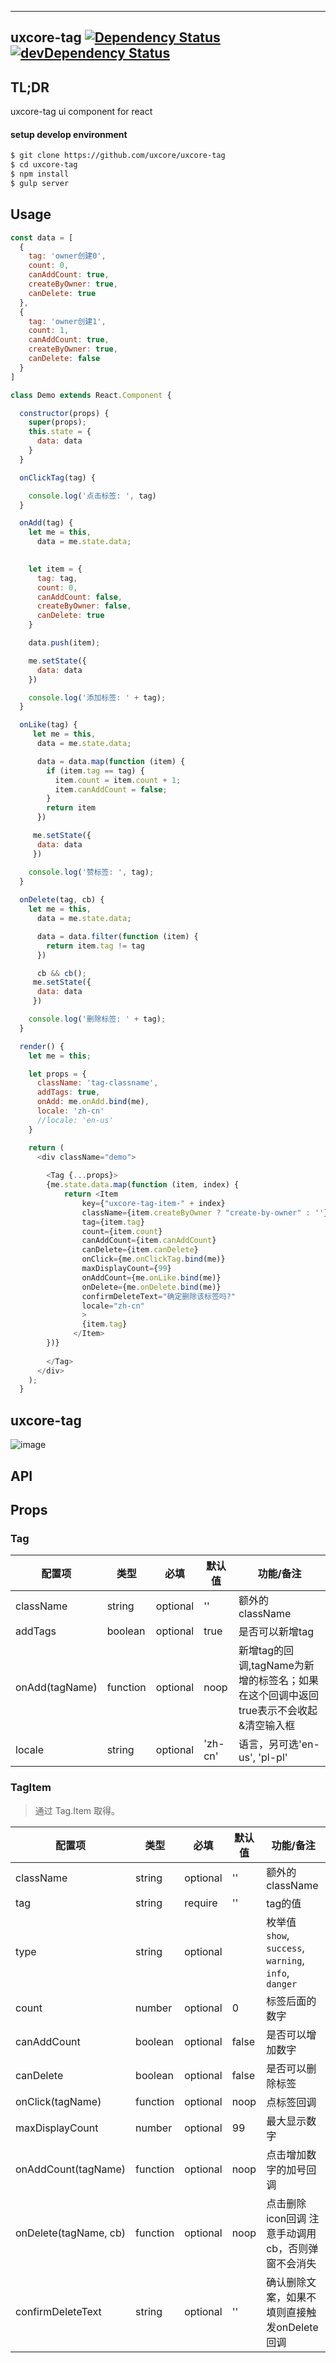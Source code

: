 ---

## uxcore-tag [![Dependency Status](http://img.shields.io/david/uxcore/uxcore-tag.svg?style=flat-square)](https://david-dm.org/uxcore/uxcore-tag) [![devDependency Status](http://img.shields.io/david/dev/uxcore/uxcore-tag.svg?style=flat-square)](https://david-dm.org/uxcore/uxcore-tag#info=devDependencies) 

## TL;DR

uxcore-tag ui component for react

#### setup develop environment

```sh
$ git clone https://github.com/uxcore/uxcore-tag
$ cd uxcore-tag
$ npm install
$ gulp server
```

## Usage

```javascript
const data = [
  {
    tag: 'owner创建0',
    count: 0,
    canAddCount: true,
    createByOwner: true,
    canDelete: true
  },
  {
    tag: 'owner创建1',
    count: 1,
    canAddCount: true,
    createByOwner: true,
    canDelete: false
  }
]

class Demo extends React.Component {

  constructor(props) {
    super(props);
    this.state = {
      data: data
    }
  }

  onClickTag(tag) {

    console.log('点击标签: ', tag)
  }

  onAdd(tag) {
    let me = this,
      data = me.state.data;
    

    let item = {
      tag: tag,
      count: 0,
      canAddCount: false,
      createByOwner: false,
      canDelete: true
    }

    data.push(item);

    me.setState({
      data: data
    })

    console.log('添加标签: ' + tag);
  }

  onLike(tag) {
     let me = this,
      data = me.state.data;

      data = data.map(function (item) {
        if (item.tag == tag) {
          item.count = item.count + 1;
          item.canAddCount = false;
        }
        return item
      })

     me.setState({
      data: data
     }) 

    console.log('赞标签: ', tag);
  }
  
  onDelete(tag, cb) {
    let me = this,
      data = me.state.data;

      data = data.filter(function (item) {
        return item.tag != tag
      })

      cb && cb();
     me.setState({
      data: data
     }) 

    console.log('删除标签: ' + tag);
  }

  render() {
    let me = this;

    let props = {
      className: 'tag-classname',
      addTags: true,
      onAdd: me.onAdd.bind(me),
      locale: 'zh-cn'
      //locale: 'en-us'
    }

    return (
      <div className="demo">
        
        <Tag {...props}>
        {me.state.data.map(function (item, index) {
            return <Item 
                key={"uxcore-tag-item-" + index}
                className={item.createByOwner ? "create-by-owner" : ''}
                tag={item.tag}
                count={item.count}
                canAddCount={item.canAddCount}
                canDelete={item.canDelete}
                onClick={me.onClickTag.bind(me)}
                maxDisplayCount={99}
                onAddCount={me.onLike.bind(me)}
                onDelete={me.onDelete.bind(me)}
                confirmDeleteText="确定删除该标签吗?"
                locale="zh-cn"
                >
                {item.tag}
              </Item>
        })}
          
        </Tag>
      </div>
    );
  }
```


## uxcore-tag
![image](https://img.alicdn.com/tps/TB1BPtHKpXXXXcCXpXXXXXXXXXX-328-211.png)


## API

## Props

### Tag

|配置项|类型|必填|默认值|功能/备注|
|---|---|---|---|---|
|className|string|optional|''|额外的className|
|addTags|boolean|optional|true|是否可以新增tag|
|onAdd(tagName)|function|optional|noop|新增tag的回调,tagName为新增的标签名；如果在这个回调中返回true表示不会收起&清空输入框|
|locale|string|optional|'zh-cn'|语言，另可选'en-us', 'pl-pl'|


### TagItem

> 通过 Tag.Item 取得。

|配置项|类型|必填|默认值|功能/备注|
|---|---|---|---|---|
|className|string|optional|''|额外的className|
|tag|string|require|''|tag的值|
|type|string|optional| | 枚举值 `show`, `success`, `warning`, `info`, `danger` |
|count|number|optional|0|标签后面的数字|
|canAddCount|boolean|optional|false|是否可以增加数字|
|canDelete|boolean|optional|false|是否可以删除标签| 
|onClick(tagName)|function|optional|noop|点标签回调|
|maxDisplayCount|number|optional|99|最大显示数字|
|onAddCount(tagName)|function|optional|noop|点击增加数字的加号回调|
|onDelete(tagName, cb)|function|optional|noop|点击删除icon回调 注意手动调用cb，否则弹窗不会消失|
|confirmDeleteText|string|optional|''|确认删除文案，如果不填则直接触发onDelete回调|
